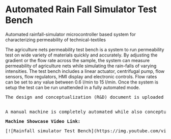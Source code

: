 # Automated Rain Fall Simulator Test Bench </br>
Automated rainfall-simulator microcontroller based system for characterizing permeability of technical-textiles </br>

The agriculture nets permeability test bench is a system to run permeability test on wide variety of materials quickly and accurately. By adjusting the gradient or the flow rate across the sample, the system can measure permeability of agriculture nets while simulating the rain-falls of varying intensities. The test bench includes a linear actuator, centrifugal pump, flow sensors, flow regulators, HMI display and electronic controls. Flow rates can be set to any value between 0.6 l/min to 15 l/min. Once the system is setup the test can be run unattended in a fully automated mode. </br>
<pre>
The design and conceptualization (R&D) document is uploaded here as <b>Automatic Permiability Test Bench</b>. </br>
</pre>
<pre>
A manual machine is completely automated while also conceptualizing the empirical model of permiability calculation. The leaflet document is uploaded as  
</pre>
<pre>
<b>Machine Showcase Video Link:</b>
<pre>
[![Rainfall simulator Test Bench](https://img.youtube.com/vi/E8ZFBqE6dyw/maxresdefault.jpg)](https://www.youtube.com/embed/E8ZFBqE6dyw) </br>
